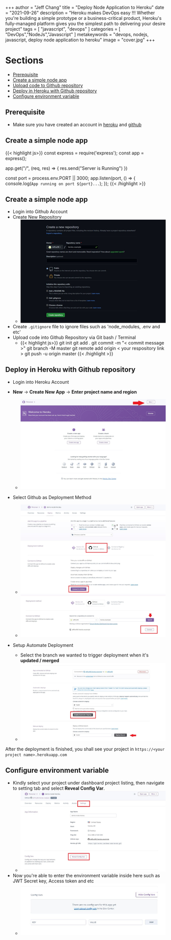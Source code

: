 +++
author = "Jeff Chang"
title = "Deploy Node Application to Heroku"
date = "2021-09-26"
description = "Heroku makes DevOps easy !!! Whether you're building a simple prototype or a business-critical product, Heroku's fully-managed platform gives you the simplest path to delivering your desire project"
tags = [
    "javascript", "devops"
]
categories = [
  "DevOps","NodeJs","Javascript"
]
metakeywords = "devops, nodejs, javascript, deploy node application to heroku"
image = "cover.jpg"
+++

# Sections
* [Prerequisite](#prerequisite)
* [Create a simple node app](#node)
* [Upload code to Github repository](#upload-github)
* [Deploy in Heroku with Github repository](#upload-heroku)
* [Configure environment variable](#env)

## Prerequisite<a name="prerequisite"></a>
- Make sure you have created an account in [heroku](https://signup.heroku.com/login) and [github](https://github.com/signup)

## Create a simple node app<a name="node"></a>
{{< highlight js>}}
const express = require('express');
const app = express();

app.get("/", (req, res) => {
    res.send("Server is Running")
})

const port = process.env.PORT || 3000;
app.listen(port, () => {
    console.log(`App running on port ${port}...`);
});
{{< /highlight >}}

## Create a simple node app<a name="upload-github"></a>
- Login into Github Account
- Create New Repository
    * ![create repository](create_repository.jpg)
- Create `.gitignore` file to ignore files such as  'node_modules, .env and etc'
- Upload code into Github Repository via Git bash / Terminal
    *   {{< highlight js>}}
        git init
        git add .
        git commit -m "< commit message >"
        git branch -M master
        git remote add origin < your respository link >
        git push -u origin master
        {{< /highlight >}}


## Deploy in Heroku with Github repository<a name="upload-heroku"></a>
- Login into Heroku Account
- **New** -> **Create New App** -> **Enter project name and region** 
    * ![create project](new_project.jpg)

- Select Github as Deployment Method
    * ![connect project](connect_github.jpg)
    * ![select project](select_project.jpg)

- Setup Automate Deployment
    * Select the branch we wanted to trigger deployment when it's **updated / merged**
    * ![automate deployment](automate_deploy.JPG)

After the deployment is finished, you shall see your project in `https://<your project name>.herokuapp.com`

## Configure environment variable<a name="env"></a>
- Kindly select your project under dashboard project listing, then navigate to setting tab and select **Reveal Config Var**. 
    * ![reveal config var](setting.jpg)
- Now you're able to enter the environment variable inside here such as JWT Secret key, Access token and etc
    * ![setup config var](setting_2.jpg)